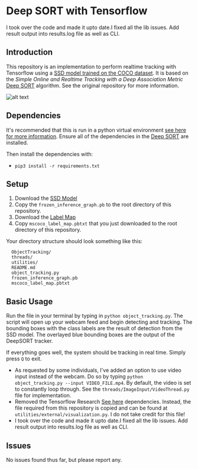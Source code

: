 # Deep SORT with Tensorflow

I took over the code and made it upto date.I fixed all the lib issues.
Add result output into results.log file as well as CLI.

## Introduction

This repository is an implementation to perform realtime tracking with Tensorflow using a [SSD model trained on the COCO dataset](https://github.com/tensorflow/models/blob/master/research/object_detection/g3doc/detection_model_zoo.md). It is based on the *Simple Online and Realtime Tracking with a Deep Association Metric* [Deep SORT](https://github.com/nwojke/deep_sort) algorithm. See the original repository for more information.

![alt text](https://github.com/omarabid59/TensorflowDeepSortTracking/blob/master/output_9Diy2e.gif)

## Dependencies
It's recommended that this is run in a python virtual environment [see here for more information](https://docs.python.org/3/library/venv.html). Ensure all of the dependencies in the [Deep SORT](https://github.com/nwojke/deep_sort) are installed.

Then install the dependencies with:
- `pip3 install -r requirements.txt`


## Setup
1. Download the [SSD Model](http://download.tensorflow.org/models/object_detection/ssd_inception_v2_coco_2018_01_28.tar.gz)
2. Copy the ```frozen_inference_graph.pb``` to the root directory of this repository.
3. Download the [Label Map](https://raw.githubusercontent.com/tensorflow/models/master/research/object_detection/data/mscoco_label_map.pbtxt)
4. Copy ```mscoco_label_map.pbtxt``` that you just downloaded to the root directory of this repository.

Your directory structure should look something like this:
```
  ObjectTracking/
  threads/
  utilities/
  README.md
  object_tracking.py
  frozen_inference_graph.pb
  mscoco_label_map.pbtxt
```

## Basic Usage
Run the file in your terminal by typing in ```python object_tracking.py```. The script will open up your webcam feed and begin detecting and tracking. The bounding boxes with the class labels are the result of detection from the SSD model. The overlayed blue bounding boxes are the output of the DeepSORT tracker.

If everything goes well, the system should be tracking in real time. Simply press ```Q``` to exit.

- As requested by some individuals, I've added an option to use video input instead of the webcam. Do so by typing `python object_tracking.py --input VIDEO_FILE.mp4`. By default, the video is set to constantly loop through. See the `threads/ImageInput/VideoThread.py` file for implementation.
- Removed the Tensorflow Research [See here](https://github.com/tensorflow/models/blob/master/research/object_detection/g3doc/installation.md) dependencies. Instead, the file required from this repository is copied and can be found at `utilities/external/visualization.py`. I do not take credit for this file!
- I took over the code and made it upto date.I fixed all the lib issues.
Add result output into results.log file as well as CLI.

## Issues
No issues found thus far, but please report any.
